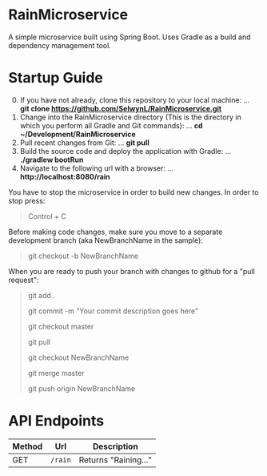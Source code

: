 # RainMicroservice
A simple microservice built using Spring Boot. Uses Gradle as a build and dependency management tool.

# Startup Guide
0. If you have not already, clone this repository to your local machine:
... **git clone https://github.com/SelwynL/RainMicroservice.git**
1. Change into the RainMicroservice directory (This is the directory in which you perform all Gradle and Git commands):
... **cd ~/Development/RainMicroservice**
2. Pull recent changes from Git:
... **git pull**
3. Build the source code and deploy the application with Gradle:
... **./gradlew bootRun**
4. Navigate to the following url with a browser:
... **http://localhost:8080/rain**

You have to stop the microservice in order to build new changes. In order to stop press:
>Control + C

Before making code changes, make sure you move to a separate development branch (aka NewBranchName in the sample):
>git checkout -b NewBranchName

When you are ready to push your branch with changes to github for a "pull request":
>git add .
>
>git commit -m "Your commit description goes here"
>
>git checkout master
>
>git pull
>
>git checkout NewBranchName
>
>git merge master
>
>git push origin NewBranchName

# API Endpoints

| Method  | Url             | Description                        |
|---------|-----------------| -----------------------------------|
| GET     | `/rain`         | Returns "Raining..."               |
